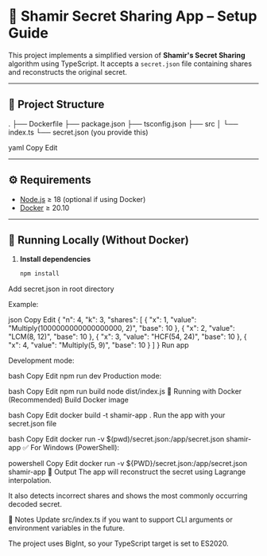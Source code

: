 # 🔐 Shamir Secret Sharing App – Setup Guide

This project implements a simplified version of **Shamir's Secret Sharing** algorithm using TypeScript. It accepts a `secret.json` file containing shares and reconstructs the original secret.

---

## 📁 Project Structure

.
├── Dockerfile
├── package.json
├── tsconfig.json
├── src
│ └── index.ts
└── secret.json (you provide this)

yaml
Copy
Edit

---

## ⚙️ Requirements

- [Node.js](https://nodejs.org/) ≥ 18 (optional if using Docker)
- [Docker](https://www.docker.com/) ≥ 20.10

---

## 🚀 Running Locally (Without Docker)

1. **Install dependencies**
   ```bash
   npm install
Add secret.json in root directory

Example:

json
Copy
Edit
{
  "n": 4,
  "k": 3,
  "shares": [
    { "x": 1, "value": "Multiply(1000000000000000000, 2)", "base": 10 },
    { "x": 2, "value": "LCM(8, 12)", "base": 10 },
    { "x": 3, "value": "HCF(54, 24)", "base": 10 },
    { "x": 4, "value": "Multiply(5, 9)", "base": 10 }
  ]
}
Run app

Development mode:

bash
Copy
Edit
npm run dev
Production mode:

bash
Copy
Edit
npm run build
node dist/index.js
🐳 Running with Docker (Recommended)
Build Docker image

bash
Copy
Edit
docker build -t shamir-app .
Run the app with your secret.json file

bash
Copy
Edit
docker run -v $(pwd)/secret.json:/app/secret.json shamir-app
✅ For Windows (PowerShell):

powershell
Copy
Edit
docker run -v ${PWD}/secret.json:/app/secret.json shamir-app
🔄 Output
The app will reconstruct the secret using Lagrange interpolation.

It also detects incorrect shares and shows the most commonly occurring decoded secret.

💬 Notes
Update src/index.ts if you want to support CLI arguments or environment variables in the future.

The project uses BigInt, so your TypeScript target is set to ES2020.
